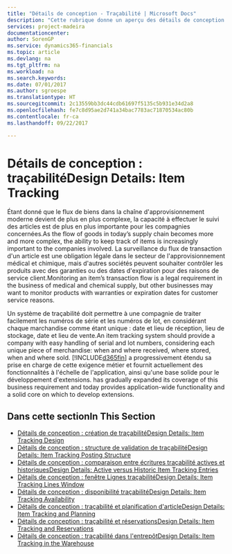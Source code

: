 ```yaml
---
title: "Détails de conception - Traçabilité | Microsoft Docs"
description: "Cette rubrique donne un aperçu des détails de conception pour la traçabilité."
services: project-madeira
documentationcenter: 
author: SorenGP
ms.service: dynamics365-financials
ms.topic: article
ms.devlang: na
ms.tgt_pltfrm: na
ms.workload: na
ms.search.keywords: 
ms.date: 07/01/2017
ms.author: sgroespe
ms.translationtype: HT
ms.sourcegitcommit: 2c13559bb3dc44cdb61697f5135c5b931e34d2a8
ms.openlocfilehash: fe7c8d95ae2d741a34bac7783ac71870534ac80b
ms.contentlocale: fr-ca
ms.lasthandoff: 09/22/2017

---
```

# <a name="design-details-item-tracking"></a><span data-ttu-id="326fe-103">Détails de conception : traçabilité</span><span class="sxs-lookup"><span data-stu-id="326fe-103">Design Details: Item Tracking</span></span>
<span data-ttu-id="326fe-104">Étant donné que le flux de biens dans la chaîne d'approvisionnement moderne devient de plus en plus complexe, la capacité à effectuer le suivi des articles est de plus en plus importante pour les compagnies concernées.</span><span class="sxs-lookup"><span data-stu-id="326fe-104">As the flow of goods in today’s supply chain becomes more and more complex, the ability to keep track of items is increasingly important to the companies involved.</span></span> <span data-ttu-id="326fe-105">La surveillance du flux de transaction d'un article est une obligation légale dans le secteur de l'approvisionnement médical et chimique, mais d'autres sociétés peuvent souhaiter contrôler les produits avec des garanties ou des dates d'expiration pour des raisons de service client.</span><span class="sxs-lookup"><span data-stu-id="326fe-105">Monitoring an item’s transaction flow is a legal requirement in the business of medical and chemical supply, but other businesses may want to monitor products with warranties or expiration dates for customer service reasons.</span></span>  

<span data-ttu-id="326fe-106">Un système de traçabilité doit permettre à une compagnie de traiter facilement les numéros de série et les numéros de lot, en considérant chaque marchandise comme étant unique : date et lieu de réception, lieu de stockage, date et lieu de vente.</span><span class="sxs-lookup"><span data-stu-id="326fe-106">An item tracking system should provide a company with easy handling of serial and lot numbers, considering each unique piece of merchandise: when and where received, where stored, when and where sold.</span></span> [!INCLUDE[d365fin](includes/d365fin_md.md)]<span data-ttu-id="326fe-107"> a progressivement étendu sa prise en charge de cette exigence métier et fournit actuellement des fonctionnalités à l'échelle de l'application, ainsi qu'une base solide pour le développement d'extensions.</span><span class="sxs-lookup"><span data-stu-id="326fe-107"> has gradually expanded its coverage of this business requirement and today provides application-wide functionality and a solid core on which to develop extensions.</span></span>  

## <a name="in-this-section"></a><span data-ttu-id="326fe-108">Dans cette section</span><span class="sxs-lookup"><span data-stu-id="326fe-108">In This Section</span></span>  
* [<span data-ttu-id="326fe-109">Détails de conception : création de traçabilité</span><span class="sxs-lookup"><span data-stu-id="326fe-109">Design Details: Item Tracking Design</span></span>](design-details-item-tracking-design.md)  
* [<span data-ttu-id="326fe-110">Détails de conception : structure de validation de traçabilité</span><span class="sxs-lookup"><span data-stu-id="326fe-110">Design Details: Item Tracking Posting Structure</span></span>](design-details-item-tracking-posting-structure.md)  
* [<span data-ttu-id="326fe-111">Détails de conception : comparaison entre écritures traçabilité actives et historiques</span><span class="sxs-lookup"><span data-stu-id="326fe-111">Design Details: Active versus Historic Item Tracking Entries</span></span>](design-details-active-versus-historic-item-tracking-entries.md)  
* [<span data-ttu-id="326fe-112">Détails de conception : fenêtre Lignes traçabilité</span><span class="sxs-lookup"><span data-stu-id="326fe-112">Design Details: Item Tracking Lines Window</span></span>](design-details-item-tracking-lines-window.md)  
* [<span data-ttu-id="326fe-113">Détails de conception : disponibilité traçabilité</span><span class="sxs-lookup"><span data-stu-id="326fe-113">Design Details: Item Tracking Availability</span></span>](design-details-item-tracking-availability.md)  
* [<span data-ttu-id="326fe-114">Détails de conception : traçabilité et planification d'article</span><span class="sxs-lookup"><span data-stu-id="326fe-114">Design Details: Item Tracking and Planning</span></span>](design-details-item-tracking-and-planning.md)  
* [<span data-ttu-id="326fe-115">Détails de conception : traçabilité et réservations</span><span class="sxs-lookup"><span data-stu-id="326fe-115">Design Details: Item Tracking and Reservations</span></span>](design-details-item-tracking-and-reservations.md)  
* [<span data-ttu-id="326fe-116">Détails de conception : traçabilité dans l'entrepôt</span><span class="sxs-lookup"><span data-stu-id="326fe-116">Design Details: Item Tracking in the Warehouse</span></span>](design-details-item-tracking-in-the-warehouse.md)

